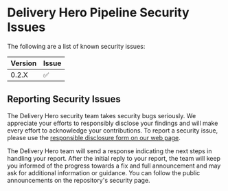 # Delivery Hero Pipeline Security Issues

The following are a list of known security issues:

| Version  | Issue | 
| ------------ | ------------ |
| 0.2.X  |  :white_check_mark: |


## Reporting Security Issues
The Delivery Hero security team takes security bugs seriously. We appreciate your efforts to responsibly disclose your findings and will make every effort to acknowledge your contributions.
To report a security issue, please use the [responsible disclosure form on our web page][Link].

The Delivery Hero team will send a response indicating the next steps in handling your report. After the initial reply to your report, the team will keep you informed of the progress towards a fix and full announcement and may ask for additional information or guidance. You can follow the public announcements on the repository's security page.

[Link]: https://www.deliveryhero.com/security/vulnerability-disclosure-form/